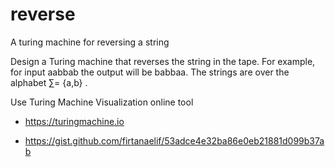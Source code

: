 # reverse
A turing machine for reversing a string

Design a Turing machine that reverses the string in the tape. For example, for input aabbab
the output will be babbaa. The strings are over the alphabet ∑= {a,b} .

Use Turing Machine Visualization online tool 

* https://turingmachine.io

* https://gist.github.com/firtanaelif/53adce4e32ba86e0eb21881d099b37ab
